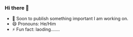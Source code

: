### Hi there 👋


- 🔭 Soon to publish something important I am working on.
- 😄 Pronouns: He/Him
- ⚡ Fun fact: laoding.......

